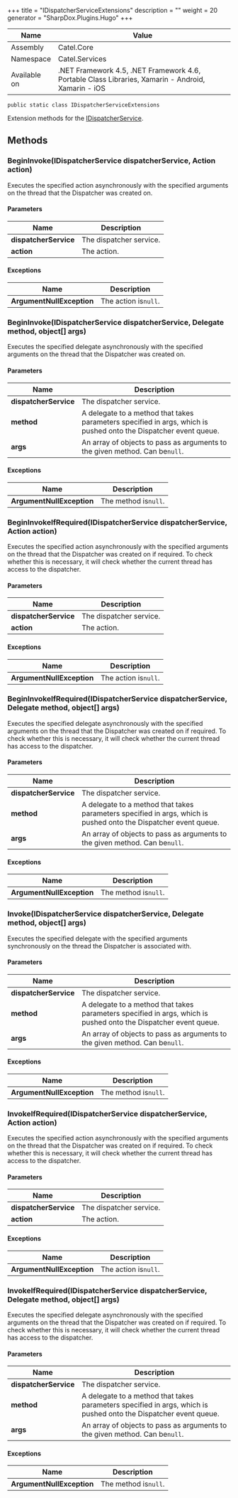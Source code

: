 

+++
title = "IDispatcherServiceExtensions" 
description = ""
weight = 20
generator = "SharpDox.Plugins.Hugo"
+++

Name|Value
---|---
Assembly|Catel.Core
Namespace|Catel.Services
Available on|.NET Framework 4.5, .NET Framework 4.6, Portable Class Libraries, Xamarin - Android, Xamarin - iOS

```
public static class IDispatcherServiceExtensions
```

Extension methods for the [IDispatcherService](#).

## Methods

### BeginInvoke(IDispatcherService dispatcherService, Action action)

Executes the specified action asynchronously with the specified arguments on the thread that the Dispatcher was created on.

#### Parameters

Name|Description
---|---
**dispatcherService**|The dispatcher service.
**action**|The action.

#### Exceptions

Name|Description
---|---
**ArgumentNullException**|The action is`null`.

### BeginInvoke(IDispatcherService dispatcherService, Delegate method, object[] args)

Executes the specified delegate asynchronously with the specified arguments on the thread that the Dispatcher was created on.

#### Parameters

Name|Description
---|---
**dispatcherService**|The dispatcher service.
**method**|A delegate to a method that takes parameters specified in args, which is pushed onto the Dispatcher event queue.
**args**|An array of objects to pass as arguments to the given method. Can be`null`.

#### Exceptions

Name|Description
---|---
**ArgumentNullException**|The method is`null`.

### BeginInvokeIfRequired(IDispatcherService dispatcherService, Action action)

Executes the specified action asynchronously with the specified arguments on the thread that the Dispatcher was created on if required. To check whether this is necessary, it will check whether the current thread has access to the dispatcher.

#### Parameters

Name|Description
---|---
**dispatcherService**|The dispatcher service.
**action**|The action.

#### Exceptions

Name|Description
---|---
**ArgumentNullException**|The action is`null`.

### BeginInvokeIfRequired(IDispatcherService dispatcherService, Delegate method, object[] args)

Executes the specified delegate asynchronously with the specified arguments on the thread that the Dispatcher was created on if required. To check whether this is necessary, it will check whether the current thread has access to the dispatcher.

#### Parameters

Name|Description
---|---
**dispatcherService**|The dispatcher service.
**method**|A delegate to a method that takes parameters specified in args, which is pushed onto the Dispatcher event queue.
**args**|An array of objects to pass as arguments to the given method. Can be`null`.

#### Exceptions

Name|Description
---|---
**ArgumentNullException**|The method is`null`.

### Invoke(IDispatcherService dispatcherService, Delegate method, object[] args)

Executes the specified delegate with the specified arguments synchronously on the thread the Dispatcher is associated with.

#### Parameters

Name|Description
---|---
**dispatcherService**|The dispatcher service.
**method**|A delegate to a method that takes parameters specified in args, which is pushed onto the Dispatcher event queue.
**args**|An array of objects to pass as arguments to the given method. Can be`null`.

#### Exceptions

Name|Description
---|---
**ArgumentNullException**|The method is`null`.

### InvokeIfRequired(IDispatcherService dispatcherService, Action action)

Executes the specified action asynchronously with the specified arguments on the thread that the Dispatcher was created on if required. To check whether this is necessary, it will check whether the current thread has access to the dispatcher.

#### Parameters

Name|Description
---|---
**dispatcherService**|The dispatcher service.
**action**|The action.

#### Exceptions

Name|Description
---|---
**ArgumentNullException**|The action is`null`.

### InvokeIfRequired(IDispatcherService dispatcherService, Delegate method, object[] args)

Executes the specified delegate asynchronously with the specified arguments on the thread that the Dispatcher was created on if required. To check whether this is necessary, it will check whether the current thread has access to the dispatcher.

#### Parameters

Name|Description
---|---
**dispatcherService**|The dispatcher service.
**method**|A delegate to a method that takes parameters specified in args, which is pushed onto the Dispatcher event queue.
**args**|An array of objects to pass as arguments to the given method. Can be`null`.

#### Exceptions

Name|Description
---|---
**ArgumentNullException**|The method is`null`.

